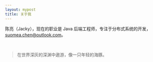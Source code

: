 ```yaml
---
layout: mypost
title: 关于我
---
```


陈亮（Jacky），现在的职业是 Java 后端工程师，专注于分布式系统的开发，suomea.chen@outlook.com。

<br/>

> 在世界深灰的深渊中遨游，像一只年轻的海豚。

<br/>